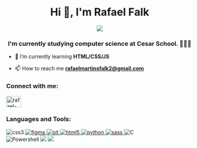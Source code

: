 <h1 align="center">Hi 👋, I'm Rafael Falk</h1>

<div align="center"><img src="https://thumbs.gfycat.com/EntireSparseArmyworm-max-1mb.gif" /></div>
<h3 align="center">I'm currently studying computer science at Cesar School. 👨🏻‍💻</h3>


- 🌱 I’m currently learning **HTML/CSS/JS**  

- 📫 How to reach me **rafaelmartinsfalk2@gmail.com**

<h3 align="left">Connect with me:</h3>
<p align="left">
<a href="https://linkedin.com/in/rafael-falk" target="blank"><img align="center" src="https://raw.githubusercontent.com/rahuldkjain/github-profile-readme-generator/master/src/images/icons/Social/linked-in-alt.svg" alt="rafael-falk" height="30" width="40" /></a>
</p>

<h3 align="left">Languages and Tools:</h3>
<p align="left> <a href="https://www.w3schools.com/css/" target="_blank" rel="noreferrer"> <img src="https://img.shields.io/badge/css3-%231572B6.svg?style=for-the-badge&logo=css3&logoColor=white" alt="css3" /> </a> <a href="https://www.figma.com/" target="_blank" rel="noreferrer"> <img src="https://img.shields.io/badge/figma-%23F24E1E.svg?style=for-the-badge&logo=figma&logoColor=white" alt="figma"/> </a> <a href="https://git-scm.com/" target="_blank" rel="noreferrer"> <img src="https://img.shields.io/badge/git-%23F05033.svg?style=for-the-badge&logo=git&logoColor=white" alt="git"/> </a> <a href="https://www.w3.org/html/" target="_blank" rel="noreferrer"> <img src="https://img.shields.io/badge/html5-%23E34F26.svg?style=for-the-badge&logo=html5&logoColor=white" alt="html5"/> </a> <a href="https://www.python.org" target="_blank" rel="noreferrer"> <img src="https://img.shields.io/badge/python-3670A0?style=for-the-badge&logo=python&logoColor=ffdd54" alt="python"/> </a> <a href="https://sass-lang.com" target="_blank" rel="noreferrer"> <img src="https://img.shields.io/badge/SASS-hotpink.svg?style=for-the-badge&logo=SASS&logoColor=white" alt="sass"/> </a> 
<img src="https://img.shields.io/badge/c-%2300599C.svg?style=for-the-badge&logo=c&logoColor=white" alt="C"/><br>
<img src="https://img.shields.io/badge/PowerShell-%235391FE.svg?style=for-the-badge&logo=powershell&logoColor=white" alt="Powershell"/>
<img src="https://img.shields.io/badge/github-%23121011.svg?style=for-the-badge&logo=github&logoColor=white" atl="Github"/>
<img src="https://img.shields.io/badge/Windows-0078D6?style=for-the-badge&logo=windows&logoColor=white" atl="Windows"/>


</p>






